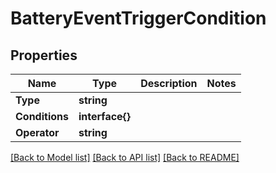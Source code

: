 # BatteryEventTriggerCondition

## Properties

Name | Type | Description | Notes
------------ | ------------- | ------------- | -------------
**Type** | **string** |  | 
**Conditions** | **interface{}** |  | 
**Operator** | **string** |  | 

[[Back to Model list]](../README.md#documentation-for-models) [[Back to API list]](../README.md#documentation-for-api-endpoints) [[Back to README]](../README.md)


